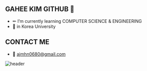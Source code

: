 ## GAHEE KIM GITHUB 👋

- ✏ I’m currently learning COMPUTER SCIENCE & ENGINEERING
- 🏫 in Korea University

## CONTACT ME
- 📧 ajmhn0680@gmail.com

![header](https://capsule-render.vercel.app/api?type=wave&color=auto&height=300&section=header&text=WELCOME%20TO%20HEEKGH%20GITHUB&fontSize=50)

<!--
**HEEKGH/HEEKGH** is a ✨ _special_ ✨ repository because its `README.md` (this file) appears on your GitHub profile.

Here are some ideas to get you started:

- 🔭 I’m currently working on ...
- 🌱 I’m currently learning ...
- 👯 I’m looking to collaborate on ...
- 🤔 I’m looking for help with ...
- 💬 Ask me about ...
- 📫 How to reach me: ...
- 😄 Pronouns: ...
- ⚡ Fun fact: ...
-->

